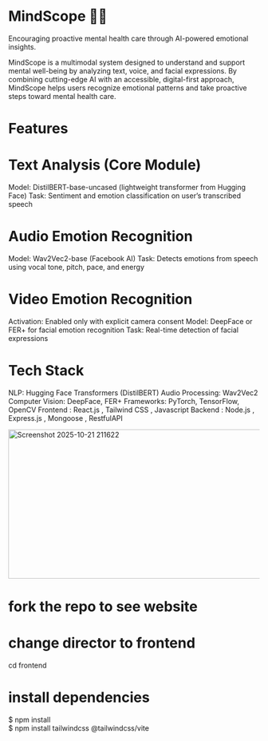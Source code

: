 # MindScope 🧠✨

Encouraging proactive mental health care through AI-powered emotional insights.

MindScope is a multimodal system designed to understand and support mental well-being by analyzing text, voice, and facial expressions. By combining cutting-edge AI with an accessible, digital-first approach, MindScope helps users recognize emotional patterns and take proactive steps toward mental health care.

# Features

# Text Analysis (Core Module)

Model: DistilBERT-base-uncased (lightweight transformer from Hugging Face)
Task: Sentiment and emotion classification on user’s transcribed speech

# Audio Emotion Recognition 

Model: Wav2Vec2-base (Facebook AI) 
Task: Detects emotions from speech using vocal tone, pitch, pace, and energy

# Video Emotion Recognition 

Activation: Enabled only with explicit camera consent
Model: DeepFace or FER+ for facial emotion recognition
Task: Real-time detection of facial expressions

# Tech Stack

NLP: Hugging Face Transformers (DistilBERT)
Audio Processing: Wav2Vec2
Computer Vision: DeepFace, FER+
Frameworks: PyTorch, TensorFlow, OpenCV
Frontend : React.js , Tailwind CSS , Javascript 
Backend : Node.js , Express.js , Mongoose , RestfulAPI












<img width="518" height="299" alt="Screenshot 2025-10-21 211622" src="https://github.com/user-attachments/assets/67b2c090-8d0b-40b9-ab39-5d9943ef9cd5" />


# fork the repo to see website

# change director to frontend
cd frontend

# install dependencies 
$ npm install <br>
$ npm install tailwindcss @tailwindcss/vite

